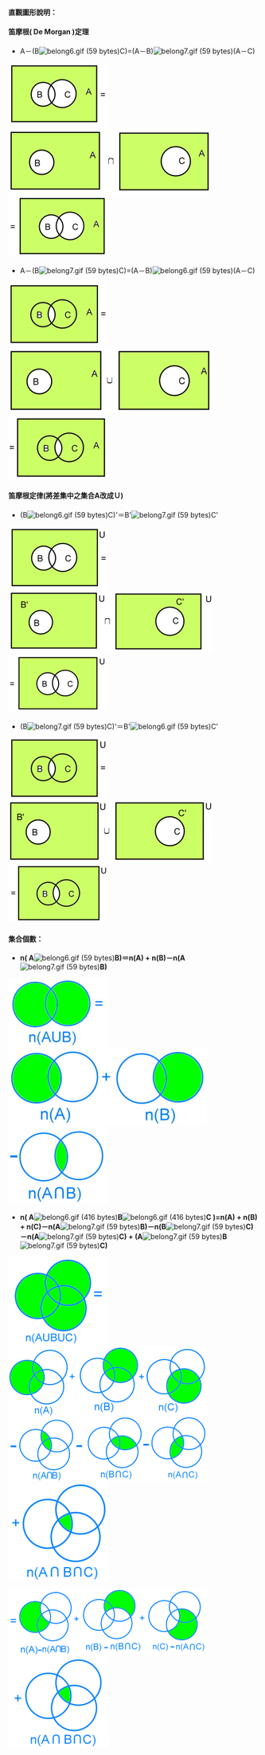 #### 直觀圖形說明：

#### 笛摩根\( De Morgan \)定理

* A－\(B![](https://market.cloud.edu.tw/content/senior/math/tn_t2/math_net/NUBCC/Course/chp1-1/belong6.gif "belong6.gif \(59 bytes\)")C\)=\(A－B\)![](https://market.cloud.edu.tw/content/senior/math/tn_t2/math_net/NUBCC/Course/chp1-1/belong7.gif "belong7.gif \(59 bytes\)")\(A－C\)

![](/assets/demorga1-1.png)![](/assets/demorga1-2.png)![](/assets/demorga1-3.png)

* A－\(B![](https://market.cloud.edu.tw/content/senior/math/tn_t2/math_net/NUBCC/Course/chp1-1/belong7.gif "belong7.gif \(59 bytes\)")C\)=\(A－B\)![](https://market.cloud.edu.tw/content/senior/math/tn_t2/math_net/NUBCC/Course/chp1-1/belong6.gif "belong6.gif \(59 bytes\)")\(A－C\)

![](/assets/demorga2-1.png)![](/assets/demorga2-2.png)![](/assets/demorga2-3.png)

#### 笛摩根定律\(將差集中之集合A改成Ｕ\)

* \(B![](https://market.cloud.edu.tw/content/senior/math/tn_t2/math_net/NUBCC/Course/chp1-1/belong6.gif "belong6.gif \(59 bytes\)")C\)'＝B'![](https://market.cloud.edu.tw/content/senior/math/tn_t2/math_net/NUBCC/Course/chp1-1/belong7.gif "belong7.gif \(59 bytes\)")C'      

![](/assets/demorga3-1.png)![](/assets/demorga3-2.png)![](/assets/demorga3-3.png)

* \(B![](https://market.cloud.edu.tw/content/senior/math/tn_t2/math_net/NUBCC/Course/chp1-1/belong7.gif "belong7.gif \(59 bytes\)")C\)'＝B'![](https://market.cloud.edu.tw/content/senior/math/tn_t2/math_net/NUBCC/Course/chp1-1/belong6.gif "belong6.gif \(59 bytes\)")C'     

![](/assets/demorga4-1.png)![](/assets/demorga4-2.png)![](/assets/demorga4-3.png)

#### 集合個數：

* **n\( A**![](https://market.cloud.edu.tw/content/senior/math/tn_t2/math01/chp1-1/belong6.gif "belong6.gif \(59 bytes\)")**B\)＝n\(A\) + n\(B\)－n\(A**![](https://market.cloud.edu.tw/content/senior/math/tn_t2/math01/chp1-1/belong7.gif "belong7.gif \(59 bytes\)")**B\)**

![](/assets/num1-1.jpg)![](/assets/num1-2.jpg)![](/assets/num1-3.jpg)

* **n\( A**![](https://market.cloud.edu.tw/content/senior/math/tn_t2/math01/chp1-1/belong6.gif "belong6.gif \(416 bytes\)")**B**![](https://market.cloud.edu.tw/content/senior/math/tn_t2/math01/chp1-1/belong6.gif "belong6.gif \(416 bytes\)")**C \)=n\(A\) + n\(B\) + n\(C\)－n\(A**![](https://market.cloud.edu.tw/content/senior/math/tn_t2/math01/chp1-1/belong7.gif "belong7.gif \(59 bytes\)")**B\)－n\(B**![](https://market.cloud.edu.tw/content/senior/math/tn_t2/math01/chp1-1/belong7.gif "belong7.gif \(59 bytes\)")**C\)－n\(A**![](https://market.cloud.edu.tw/content/senior/math/tn_t2/math01/chp1-1/belong7.gif "belong7.gif \(59 bytes\)")**C\) + \(A**![](https://market.cloud.edu.tw/content/senior/math/tn_t2/math01/chp1-1/belong7.gif "belong7.gif \(59 bytes\)")**B**![](https://market.cloud.edu.tw/content/senior/math/tn_t2/math01/chp1-1/belong7.gif "belong7.gif \(59 bytes\)")**C\)**

![](/assets/num2-1.png)![](/assets/num2-2.png)![](/assets/num2-3.png)![](/assets/num2-4.png)

![](/assets/num2-5.png)![](/assets/num2-6.png)




